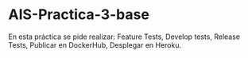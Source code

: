 # AIS-Practica-3-base
En esta práctica se pide realizar:
  Feature Tests,
  Develop tests,
  Release Tests,
  Publicar en DockerHub,
  Desplegar en Heroku.
